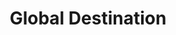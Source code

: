 ---
title: Global Destination
tags: ['React JS', 'Mapbox GL JS', 'FourSquare API','Bootstrap']
image: 'project1.png'
link: 'https://vinguyen3747.github.io/Global-destinations/'
---